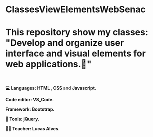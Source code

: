# ClassesViewElementsWebSenac

<!DOCKTYPE>
<html>
      <head>
          <h1> This repository show my classes: "Develop and organize user interface and visual elements for web applications.🎨" </h1>
      </head>
      <br>
      <body>
            <p><b>💻 Languages: </b> <b> HTML </b>,<b> CSS </b> and <b> Javascript. </b></p>
            <p><b>Code editor: VS_Code. </b></p>
            <p><b>Framework: Bootstrap.</b></p>
            <p><b>🧰 Tools: jQuery.</b></p> 
            <p><b>👨‍🏫 Teacher: Lucas Alves. </b></p>
      </body>
      </html>

